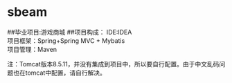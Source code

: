 # sbeam
##毕业项目:游戏商城
##项目构成：
IDE:IDEA\
项目框架：Spring+Spring MVC + Mybatis\
项目管理：Maven

注：Tomcat版本8.5.11，并没有集成到项目中，所以要自行配置。由于中文乱码问题也在tomcat中配置，请自行解决。